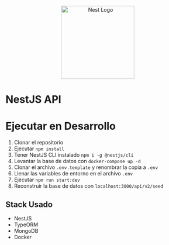 <p align="center">
  <a href="http://nestjs.com/" target="blank"><img src="https://nestjs.com/img/logo-small.svg" width="200" alt="Nest Logo" /></a>
</p>

[circleci-image]: https://img.shields.io/circleci/build/github/nestjs/nest/master?token=abc123def456
[circleci-url]: https://circleci.com/gh/nestjs/nest

# NestJS API

# Ejecutar en Desarrollo
1. Clonar el repositorio
2. Ejecutar `npm install`
3. Tener NestJS CLI instalado `npm i -g @nestjs/cli`
4. Levantar la base de datos con `docker-compose up -d`
5. Clonar el archivo `.env.template` y renombrar la copia a `.env`
6. Llenar las variables de entorno en el archivo `.env`
7. Ejecutar `npm run start:dev`
8. Reconstruir la base de datos con `localhost:3000/api/v2/seed`

## Stack Usado
- NestJS
- TypeORM
- MongoDB
- Docker
